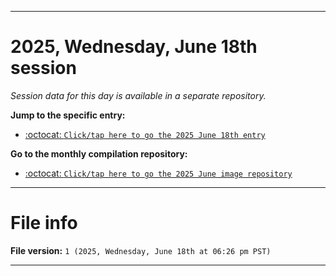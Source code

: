 
***

# 2025, Wednesday, June 18th session

_Session data for this day is available in a separate repository._

**Jump to the specific entry:**

- [:octocat: `Click/tap here to go the 2025 June 18th entry`](https://github.com/seanpm2001/SeansLifeArchive_Images_MotorWorld_CarFactory_Y2025_V6/tree/SeansLifeArchive_Images_MotorWorld_CarFactory_Y2025_V6_Main-dev/2025/06_June/18/)

**Go to the monthly compilation repository:**

- [:octocat: `Click/tap here to go the 2025 June image repository`](https://github.com/seanpm2001/SeansLifeArchive_Images_MotorWorld_CarFactory_Y2025_V6/)

***

# File info

**File version:** `1 (2025, Wednesday, June 18th at 06:26 pm PST)`

***

